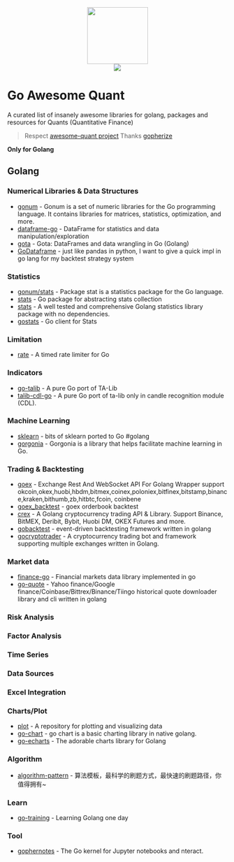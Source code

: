 <div align=center><img src="https://raw.githubusercontent.com/goex-top/go-awesome-quant/master/gopher.png" height="130" width="139"/></div>
<div align=center><img src="https://awesome.re/badge.svg" /></div>

# Go Awesome Quant

A curated list of insanely awesome libraries for golang, packages and resources for Quants (Quantitative Finance)
> Respect [awesome-quant project](https://github.com/wilsonfreitas/awesome-quant)
> Thanks [gopherize](https://gopherize.me/)

**Only for Golang**

## Golang

### Numerical Libraries & Data Structures
- [gonum](https://www.gonum.org/) - Gonum is a set of numeric libraries for the Go programming language. It contains libraries for matrices, statistics, optimization, and more.
- [dataframe-go](https://github.com/rocketlaunchr/dataframe-go) - DataFrame for statistics and data manipulation/exploration
- [gota](https://github.com/go-gota/gota) - Gota: DataFrames and data wrangling in Go (Golang)
- [GoDataframe](https://github.com/qingtiandalaoye/GoDataframe) - just like pandas in python, I want to give a quick impl in go lang for my backtest strategy system

### Statistics
- [gonum/stats](https://github.com/gonum/gonum/tree/master/stat) - Package stat is a statistics package for the Go language.
- [stats](https://github.com/segmentio/stats) - Go package for abstracting stats collection
- [stats](https://github.com/montanaflynn/stats) - A well tested and comprehensive Golang statistics library package with no dependencies.
- [gostats](https://github.com/lyft/gostats) - Go client for Stats

### Limitation
- [rate](https://github.com/goex-top/rate) - A timed rate limiter for Go

### Indicators
- [go-talib](https://github.com/markcheno/go-talib) - A pure Go port of TA-Lib
- [talib-cdl-go](https://github.com/iwat/talib-cdl-go) - A pure Go port of ta-lib only in candle recognition module (CDL).

### Machine Learning
- [sklearn](https://github.com/pa-m/sklearn) - bits of sklearn ported to Go #golang
- [gorgonia](https://github.com/gorgonia/gorgonia) - Gorgonia is a library that helps facilitate machine learning in Go.

### Trading & Backtesting
- [goex](https://github.com/nntaoli-project/goex) - Exchange Rest And WebSocket API For Golang Wrapper support okcoin,okex,huobi,hbdm,bitmex,coinex,poloniex,bitfinex,bitstamp,binance,kraken,bithumb,zb,hitbtc,fcoin, coinbene
- [goex_backtest](https://github.com/nntaoli-project/goex_backtest) - goex orderbook backtest
- [crex](https://github.com/coinrust/crex) - A Golang cryptocurrency trading API & Library. Support Binance, BitMEX, Deribit, Bybit, Huobi DM, OKEX Futures and more.
- [gobacktest](https://github.com/dirkolbrich/gobacktest) - event-driven backtesting framework written in golang
- [gocryptotrader](https://github.com/thrasher-corp/gocryptotrader) - A cryptocurrency trading bot and framework supporting multiple exchanges written in Golang.

### Market data
- [finance-go](https://github.com/piquette/finance-go) - Financial markets data library implemented in go
- [go-quote](https://github.com/markcheno/go-quote) - Yahoo finance/Google finance/Coinbase/Bittrex/Binance/Tiingo historical quote downloader library and cli written in golang


### Risk Analysis

### Factor Analysis

### Time Series

### Data Sources

### Excel Integration

### Charts/Plot
- [plot](https://github.com/gonum/plot) - A repository for plotting and visualizing data
- [go-chart](https://github.com/wcharczuk/go-chart) - go chart is a basic charting library in native golang.
- [go-echarts](https://github.com/go-echarts/go-echarts) - The adorable charts library for Golang

### Algorithm
- [algorithm-pattern](https://github.com/greyireland/algorithm-pattern) - 算法模板，最科学的刷题方式，最快速的刷题路径，你值得拥有~

### Learn
- [go-training](https://github.com/go-training/training) - Learning Golang one day

### Tool
- [gophernotes](https://github.com/gopherdata/gophernotes) - The Go kernel for Jupyter notebooks and nteract.




